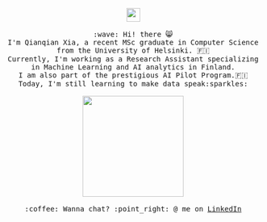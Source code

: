 
<p align="center">
  <img src="https://user-images.githubusercontent.com/5679180/79618120-0daffb80-80be-11ea-819e-d2b0fa904d07.gif" width="27px">
  <br><br>
  <samp>
    :wave: Hi! there 😸
    <br>I'm Qianqian Xia, a recent MSc graduate in Computer Science from the University of Helsinki. 🇫🇮
    <br>Currently, I'm working as a Research Assistant specializing in Machine Learning and AI analytics in Finland.
    <br>I am also part of the prestigious AI Pilot Program.🇫🇮
    <br>Today, I'm still learning to make data speak:sparkles:<br><br>
    <img src="https://media1.giphy.com/media/UQ1EI1ML2ABQdbebup/giphy.gif?cid=790b76119a3208c78fb3d9a8b49760adbcf06b94489e2e63&rid=giphy.gif&ct=s" width="200px" align="center">
    <br><br>:coffee: Wanna chat? :point_right: @ me on <a href="https://linkedin.com/in/xiaqianqian/">LinkedIn</a>
  </samp>
</p>
